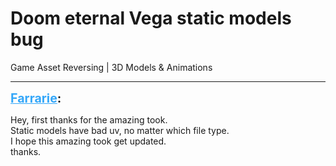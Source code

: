 # Doom eternal Vega static models bug
Game Asset Reversing | 3D Models & Animations

---
<strong style="font-size: 1.4em;"><span style="text-decoration: underline;text-decoration-color: #34a7f9;"><span style="color:#34a7f9;">Farrarie</span></span>:</strong>

<p>Hey, first thanks for the amazing took.<br />Static models have bad uv, no matter which file type.<br />I hope this amazing took get updated. <br />thanks.</p>
